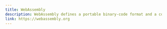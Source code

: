 ```yaml
---
title: WebAssembly
description: WebAssembly defines a portable binary-code format and a corresponding text format for executable programs as well as software interfaces for facilitating interactions between such programs and their host environment. The main goal of WebAssembly is to enable high-performance applications on web pages.
link: https://webassembly.org
---
```

